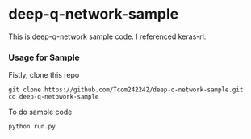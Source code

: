 # deep-q-network-sample
This is deep-q-network sample code.
I referenced keras-rl.


### Usage for Sample

Fistly, clone this repo

```
git clone https://github.com/Tcom242242/deep-q-network-sample.git
cd deep-q-netowork-sample
```

To do sample code

```
python run.py
```



